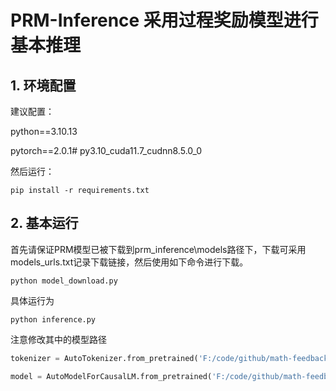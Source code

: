 # PRM-Inference 采用过程奖励模型进行基本推理

## 1. 环境配置

建议配置：

python==3.10.13

pytorch==2.0.1# py3.10_cuda11.7_cudnn8.5.0_0

然后运行：

```shell
pip install -r requirements.txt
```

## 2. 基本运行

首先请保证PRM模型已被下载到prm_inference\models路径下，下载可采用models_urls.txt记录下载链接，然后使用如下命令进行下载。

```shell
python model_download.py
```

具体运行为

```shell
python inference.py
```

注意修改其中的模型路径

```python
tokenizer = AutoTokenizer.from_pretrained('F:/code/github/math-feedback/math-feedback/prm_inference/models/peiyi9979_math_shepherd_mistral_7b_prm')

model = AutoModelForCausalLM.from_pretrained('F:/code/github/math-feedback/math-feedback/prm_inference/models/peiyi9979_math_shepherd_mistral_7b_prm').eval()
```
